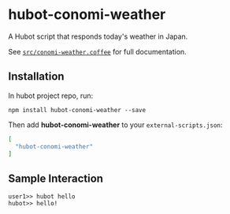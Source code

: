# hubot-conomi-weather

A Hubot script that responds today's weather in Japan.

See [`src/conomi-weather.coffee`](src/conomi-weather.coffee) for full documentation.

## Installation

In hubot project repo, run:

`npm install hubot-conomi-weather --save`

Then add **hubot-conomi-weather** to your `external-scripts.json`:

```json
[
  "hubot-conomi-weather"
]
```

## Sample Interaction

```
user1>> hubot hello
hubot>> hello!
```
